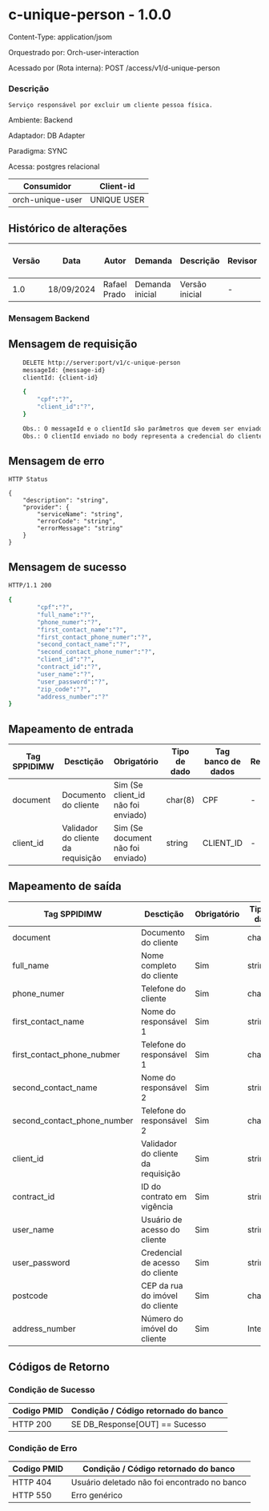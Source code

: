 # c-unique-person - 1.0.0

Content-Type: application/jsom

Orquestrado por: Orch-user-interaction

Acessado por (Rota interna): POST /access/v1/d-unique-person

### Descrição
    Serviço responsável por excluir um cliente pessoa física.

Ambiente: Backend

Adaptador: DB Adapter

Paradigma: SYNC

Acessa: postgres relacional

|    Consumidor    |  Client-id  | 
|------------------|-------------|
| orch-unique-user | UNIQUE USER |

## Histórico de alterações
| Versão |    Data    |     Autor    |     Demanda     |    Descrição   | Revisor | Entrega em UAT |
|--------|------------|--------------|-----------------|----------------|---------|----------------|
| 1.0    | 18/09/2024 | Rafael Prado | Demanda inicial | Versão inicial | -       | -              |

### Mensagem Backend

## Mensagem de requisição

```bash
    DELETE http://server:port/v1/c-unique-person
    messageId: {message-id}
    clientId: {client-id}

    {
        "cpf":"?",
        "client_id":"?",
    }

    Obs.: O messageId e o clientId são parâmetros que devem ser enviado no Header Http.
    Obs.: O clientId enviado no body representa a credencial do cliente.
```

## Mensagem de erro

```
HTTP Status

{
    "description": "string",
    "provider": {
        "serviceName": "string",
        "errorCode": "string",
        "errorMessage": "string"
    }
}
```

## Mensagem de sucesso

```bash
HTTP/1.1 200

{
        "cpf":"?",
        "full_name":"?",
        "phone_numer":"?",
        "first_contact_name":"?",
        "first_contact_phone_numer":"?",
        "second_contact_name":"?",
        "second_contact_phone_numer":"?",
        "client_id":"?",
        "contract_id":"?",
        "user_name":"?",
        "user_password":"?",
        "zip_code":"?",
        "address_number":"?" 
}
```


## Mapeamento de entrada

|        Tag SPPIDIMW         |              Desctição             |             Obrigatório            |     Tipo de dado     |        Tag banco de dados       | Regra |
|-----------------------------|------------------------------------|------------------------------------|----------------------|---------------------------------|-------|
| document                    | Documento do cliente               | Sim (Se client_id não foi enviado) |  char(8)             |  CPF                            | -     |
| client_id                   | Validador do cliente da requisição | Sim (Se document não foi enviado)  |  string              |  CLIENT_ID                      | -     |



## Mapeamento de saída

|        Tag SPPIDIMW         |              Desctição             |     Obrigatório    |     Tipo de dado     | Regra |
|-----------------------------|------------------------------------|--------------------|----------------------|-------|
| document                    | Documento do cliente               | Sim                |  char(8)             | -     |
| full_name                   | Nome completo do cliente           | Sim                |  string              | -     |
| phone_numer                 | Telefone do cliente                | Sim                |  char(13)            | -     |
| first_contact_name          | Nome do responsável 1              | Sim                |  string              | -     |
| first_contact_phone_nubmer  | Telefone do responsável 1          | Sim                |  char(13)            | -     |
| second_contact_name         | Nome do responsável 2              | Sim                |  string              | -     |
| second_contact_phone_number | Telefone do responsável 2          | Sim                |  char(13)            | -     |
| client_id                   | Validador do cliente da requisição | Sim                |  string              | -     |
| contract_id                 | ID do contrato em vigência         | Sim                |  string              | -     |
| user_name                   | Usuário de acesso do cliente       | Sim                |  string              | -     |
| user_password               | Credencial de acesso do cliente    | Sim                |  string              | -     |
| postcode                    | CEP da rua do imóvel do cliente    | Sim                |  char(8)             | -     |
| address_number              | Número do imóvel do cliente        | Sim                |  Integer             | -     |



## Códigos de Retorno
### Condição de Sucesso

| Codigo PMID | Condição / Código retornado do banco  |
|-------------|---------------------------------------|
| HTTP 200	  | SE DB_Response[OUT] == Sucesso        |

### Condição de Erro

| Codigo PMID |         Condição / Código retornado do banco          |
|-------------|-------------------------------------------------------|
| HTTP 404	  | Usuário deletado não foi encontrado no banco          |
| HTTP 550	  | Erro genérico                                         |



